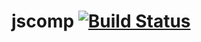 # jscomp [![Build Status](https://travis-ci.org/fabiosantoscode/jscomp.svg?branch=master)](https://travis-ci.org/fabiosantoscode/jscomp)
